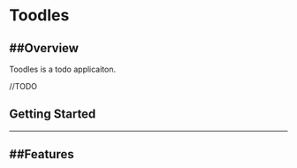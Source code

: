 # Toodles

##Overview
---
Toodles is a todo applicaiton.

//TODO
## Getting Started
---
##Features
---


